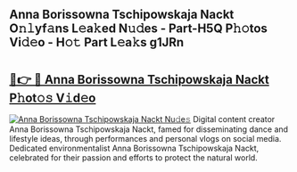 ## Anna Borissowna Tschipowskaja Nackt O𝚗𝚕yf𝚊ns L𝚎a𝚔ed N𝚞𝚍es - Part-H5Q P𝚑𝚘tos Vi𝚍𝚎o - H𝚘𝚝 Part L𝚎a𝚔s g1JRn

# <h2><a href="http://kf80a0c.oniu.top/?m=Anna+Borissowna+Tschipowskaja+Nackt">🔗👉 🔴 Anna Borissowna Tschipowskaja Nackt P𝚑ot𝚘𝚜 V𝚒d𝚎o</a></h2>

[![Anna Borissowna Tschipowskaja Nackt Nu𝚍e𝚜](https://i.imgur.com/0qMVB7G.gif)](http://kf80a0c.oniu.top/?m=Anna+Borissowna+Tschipowskaja+Nackt)
Digital content creator Anna Borissowna Tschipowskaja Nackt, famed for disseminating dance and lifestyle ideas, through performances and personal vlogs on social media. Dedicated environmentalist Anna Borissowna Tschipowskaja Nackt, celebrated for their passion and efforts to protect the natural world.  
